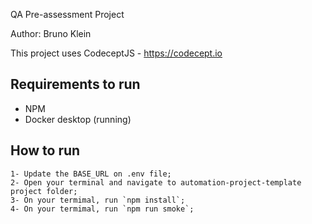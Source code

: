 QA Pre-assessment Project

Author: Bruno Klein

This project uses CodeceptJS - https://codecept.io

## Requirements to run

- NPM
- Docker desktop (running)

## How to run

    1- Update the BASE_URL on .env file;
    2- Open your terminal and navigate to automation-project-template project folder;
    3- On your termimal, run `npm install`; 
    4- On your termimal, run `npm run smoke`;
